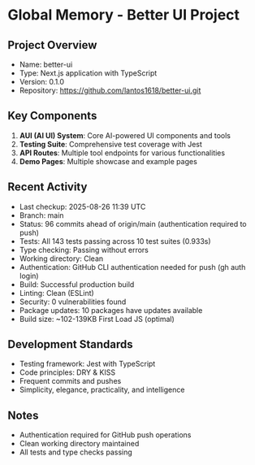 # Global Memory - Better UI Project

## Project Overview
- Name: better-ui
- Type: Next.js application with TypeScript
- Version: 0.1.0
- Repository: https://github.com/lantos1618/better-ui.git

## Key Components
1. **AUI (AI UI) System**: Core AI-powered UI components and tools
2. **Testing Suite**: Comprehensive test coverage with Jest
3. **API Routes**: Multiple tool endpoints for various functionalities
4. **Demo Pages**: Multiple showcase and example pages

## Recent Activity
- Last checkup: 2025-08-26 11:39 UTC
- Branch: main  
- Status: 96 commits ahead of origin/main (authentication required to push)
- Tests: All 143 tests passing across 10 test suites (0.933s)
- Type checking: Passing without errors
- Working directory: Clean
- Authentication: GitHub CLI authentication needed for push (gh auth login)
- Build: Successful production build
- Linting: Clean (ESLint)
- Security: 0 vulnerabilities found
- Package updates: 10 packages have updates available
- Build size: ~102-139KB First Load JS (optimal)

## Development Standards
- Testing framework: Jest with TypeScript
- Code principles: DRY & KISS
- Frequent commits and pushes
- Simplicity, elegance, practicality, and intelligence

## Notes
- Authentication required for GitHub push operations
- Clean working directory maintained
- All tests and type checks passing